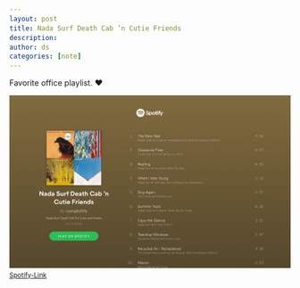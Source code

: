 ```yaml
---
layout: post
title: Nada Surf Death Cab ’n Cutie Friends
description:
author: ds
categories: [note]
---
```


Favorite office playlist. ❤️

[![Screenshot](/content/images/2018/10/nada-surf-death-cab-n-cutie-friends.jpg)](https://open.spotify.com/user/complottify/playlist/3YSSxIDWN7Z1SDJwj4vh91?si=KJhYSNJjSe6PT21j9Ds0IQ)
<small>[Spotify-Link]( https://open.spotify.com/user/complottify/playlist/3YSSxIDWN7Z1SDJwj4vh91?si=KJhYSNJjSe6PT21j9Ds0IQ)</small>
